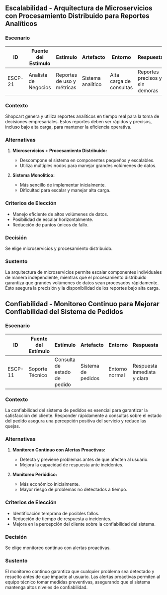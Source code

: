 ## Escalabilidad - Arquitectura de Microservicios con Procesamiento Distribuido para Reportes Analíticos  

### Escenario  
| **ID**      | **Fuente del Estímulo** | **Estímulo**             | **Artefacto**                 | **Entorno**               | **Respuesta**                           | **Medida de Respuesta**              |
|-------------|-------------------------|-------------------------|--------------------------------|---------------------------|-----------------------------------------|--------------------------------------|
| ESCP-21     | Analista de Negocios    | Reportes de uso y métricas | Sistema analítico             | Alta carga de consultas   | Reportes precisos y sin demoras         | Disponibilidad 99.9%, latencia < 4 segundos |

### Contexto  
Shopcart genera y utiliza reportes analíticos en tiempo real para la toma de decisiones empresariales. Estos reportes deben ser rápidos y precisos, incluso bajo alta carga, para mantener la eficiencia operativa.  

### Alternativas  
1. **Microservicios + Procesamiento Distribuido:**  
   - Descompone el sistema en componentes pequeños y escalables.  
   - Utiliza múltiples nodos para manejar grandes volúmenes de datos.  

2. **Sistema Monolítico:**  
   - Más sencillo de implementar inicialmente.  
   - Dificultad para escalar y manejar alta carga.  

### Criterios de Elección  
- Manejo eficiente de altos volúmenes de datos.  
- Posibilidad de escalar horizontalmente.  
- Reducción de puntos únicos de fallo.  

### Decisión  
Se elige microservicios y procesamiento distribuido.  

### Sustento  
La arquitectura de microservicios permite escalar componentes individuales de manera independiente, mientras que el procesamiento distribuido garantiza que grandes volúmenes de datos sean procesados rápidamente. Esto asegura la precisión y la disponibilidad de los reportes bajo alta carga.

## Confiabilidad - Monitoreo Continuo para Mejorar Confiabilidad del Sistema de Pedidos  

### Escenario  
| **ID**      | **Fuente del Estímulo** | **Estímulo**             | **Artefacto**                 | **Entorno**               | **Respuesta**                           | **Medida de Respuesta**              |
|-------------|-------------------------|-------------------------|--------------------------------|---------------------------|-----------------------------------------|--------------------------------------|
| ESCP-11     | Soporte Técnico         | Consulta de estado de pedido | Sistema de pedidos            | Entorno normal            | Respuesta inmediata y clara             | Latencia < 2 segundos               |

### Contexto  
La confiabilidad del sistema de pedidos es esencial para garantizar la satisfacción del cliente. Responder rápidamente a consultas sobre el estado del pedido asegura una percepción positiva del servicio y reduce las quejas.  

### Alternativas  
1. **Monitoreo Continuo con Alertas Proactivas:**  
   - Detecta y previene problemas antes de que afecten al usuario.  
   - Mejora la capacidad de respuesta ante incidentes.  

2. **Monitoreo Periódico:**  
   - Más económico inicialmente.  
   - Mayor riesgo de problemas no detectados a tiempo.  

### Criterios de Elección  
- Identificación temprana de posibles fallos.  
- Reducción de tiempo de respuesta a incidentes.  
- Mejora en la percepción del cliente sobre la confiabilidad del sistema.  

### Decisión  
Se elige monitoreo continuo con alertas proactivas.  

### Sustento  
El monitoreo continuo garantiza que cualquier problema sea detectado y resuelto antes de que impacte al usuario. Las alertas proactivas permiten al equipo técnico tomar medidas preventivas, asegurando que el sistema mantenga altos niveles de confiabilidad.
